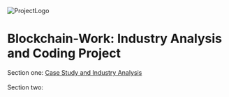 
![ProjectLogo](https://github.com/benjaminweymouth/Blockchain-Work/blob/main/Resources/BlockChainlogo.gif)

# Blockchain-Work: Industry Analysis and Coding Project

Section one:  [Case Study and Industry Analysis](https://github.com/benjaminweymouth/Blockchain-Work/tree/main/Blockchain%20Case%20Study
) <br> <br> 
Section two: 



